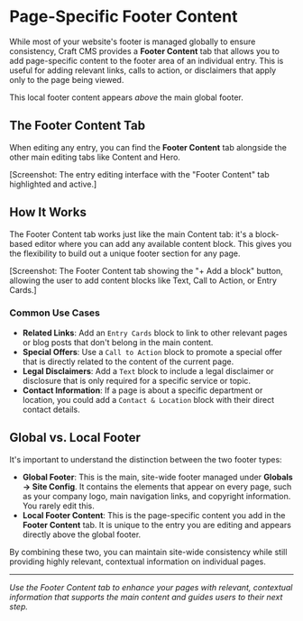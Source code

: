 # Page-Specific Footer Content

While most of your website's footer is managed globally to ensure consistency, Craft CMS provides a **Footer Content** tab that allows you to add page-specific content to the footer area of an individual entry. This is useful for adding relevant links, calls to action, or disclaimers that apply only to the page being viewed.

This local footer content appears *above* the main global footer.

## The Footer Content Tab

When editing any entry, you can find the **Footer Content** tab alongside the other main editing tabs like Content and Hero.

[Screenshot: The entry editing interface with the "Footer Content" tab highlighted and active.]

## How It Works

The Footer Content tab works just like the main Content tab: it's a block-based editor where you can add any available content block. This gives you the flexibility to build out a unique footer section for any page.

[Screenshot: The Footer Content tab showing the "+ Add a block" button, allowing the user to add content blocks like Text, Call to Action, or Entry Cards.]

### Common Use Cases

-   **Related Links**: Add an `Entry Cards` block to link to other relevant pages or blog posts that don't belong in the main content.
-   **Special Offers**: Use a `Call to Action` block to promote a special offer that is directly related to the content of the current page.
-   **Legal Disclaimers**: Add a `Text` block to include a legal disclaimer or disclosure that is only required for a specific service or topic.
-   **Contact Information**: If a page is about a specific department or location, you could add a `Contact & Location` block with their direct contact details.

## Global vs. Local Footer

It's important to understand the distinction between the two footer types:

-   **Global Footer**: This is the main, site-wide footer managed under **Globals → Site Config**. It contains the elements that appear on every page, such as your company logo, main navigation links, and copyright information. You rarely edit this.
-   **Local Footer Content**: This is the page-specific content you add in the **Footer Content** tab. It is unique to the entry you are editing and appears directly above the global footer.

By combining these two, you can maintain site-wide consistency while still providing highly relevant, contextual information on individual pages.

---

*Use the Footer Content tab to enhance your pages with relevant, contextual information that supports the main content and guides users to their next step.*